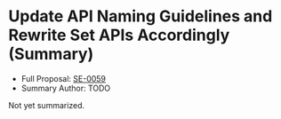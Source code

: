 # Update API Naming Guidelines and Rewrite Set APIs Accordingly (Summary)

* Full Proposal: [SE-0059](https://github.com/apple/swift-evolution/blob/main/proposals/0059-updated-set-apis.md)
* Summary Author: TODO

Not yet summarized.
